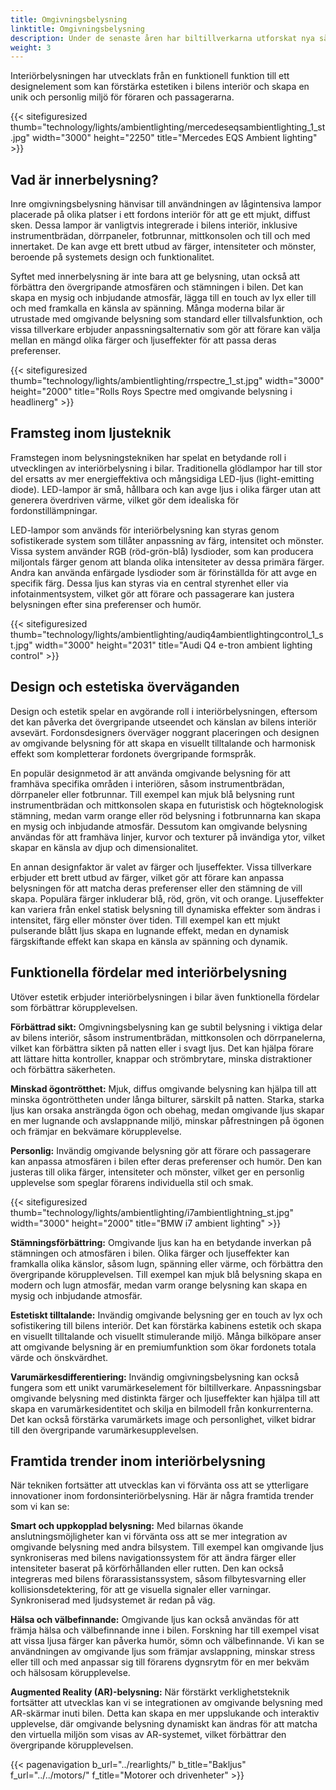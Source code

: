 ```yaml
---
title: Omgivningsbelysning
linktitle: Omgivningsbelysning
description: Under de senaste åren har biltillverkarna utforskat nya sätt att förbättra upplevelsen i bilen, som går utöver bara prestanda och komfort. En sådan innovation som har blivit populär är interiörbelysning, som använder strategiskt placerade lampor för att skapa en visuellt tilltalande och avkopplande atmosfär inuti fordonet.
weight: 3
---
```

<!-- markdownlint-disable MD033 -->
 Interiörbelysningen har utvecklats från en funktionell funktion till ett designelement som kan förstärka estetiken i bilens interiör och skapa en unik och personlig miljö för föraren och passagerarna.

{{< sitefiguresized thumb="technology/lights/ambientlighting/mercedeseqsambientlighting_1_st.jpg" width="3000" height="2250" title="Mercedes EQS Ambient lighting" >}}

## Vad är innerbelysning?

Inre omgivningsbelysning hänvisar till användningen av lågintensiva lampor placerade på olika platser i ett fordons interiör för att ge ett mjukt, diffust sken. Dessa lampor är vanligtvis integrerade i bilens interiör, inklusive instrumentbrädan, dörrpaneler, fotbrunnar, mittkonsolen och till och med innertaket. De kan avge ett brett utbud av färger, intensiteter och mönster, beroende på systemets design och funktionalitet.

Syftet med innerbelysning är inte bara att ge belysning, utan också att förbättra den övergripande atmosfären och stämningen i bilen. Det kan skapa en mysig och inbjudande atmosfär, lägga till en touch av lyx eller till och med framkalla en känsla av spänning. Många moderna bilar är utrustade med omgivande belysning som standard eller tillvalsfunktion, och vissa tillverkare erbjuder anpassningsalternativ som gör att förare kan välja mellan en mängd olika färger och ljuseffekter för att passa deras preferenser.

{{< sitefiguresized thumb="technology/lights/ambientlighting/rrspectre_1_st.jpg" width="3000" height="2000" title="Rolls Roys Spectre med omgivande belysning i headlinerg" >}}

## Framsteg inom ljusteknik

Framstegen inom belysningstekniken har spelat en betydande roll i utvecklingen av interiörbelysning i bilar. Traditionella glödlampor har till stor del ersatts av mer energieffektiva och mångsidiga LED-ljus (light-emitting diode). LED-lampor är små, hållbara och kan avge ljus i olika färger utan att generera överdriven värme, vilket gör dem idealiska för fordonstillämpningar.

LED-lampor som används för interiörbelysning kan styras genom sofistikerade system som tillåter anpassning av färg, intensitet och mönster. Vissa system använder RGB (röd-grön-blå) lysdioder, som kan producera miljontals färger genom att blanda olika intensiteter av dessa primära färger. Andra kan använda enfärgade lysdioder som är förinställda för att avge en specifik färg. Dessa ljus kan styras via en central styrenhet eller via infotainmentsystem, vilket gör att förare och passagerare kan justera belysningen efter sina preferenser och humör.

{{< sitefiguresized thumb="technology/lights/ambientlighting/audiq4ambientlightingcontrol_1_st.jpg" width="3000" height="2031" title="Audi Q4 e-tron ambient lighting control" >}}

## Design och estetiska överväganden

Design och estetik spelar en avgörande roll i interiörbelysningen, eftersom det kan påverka det övergripande utseendet och känslan av bilens interiör avsevärt. Fordonsdesigners överväger noggrant placeringen och designen av omgivande belysning för att skapa en visuellt tilltalande och harmonisk effekt som kompletterar fordonets övergripande formspråk.

En populär designmetod är att använda omgivande belysning för att framhäva specifika områden i interiören, såsom instrumentbrädan, dörrpaneler eller fotbrunnar. Till exempel kan mjuk blå belysning runt instrumentbrädan och mittkonsolen skapa en futuristisk och högteknologisk stämning, medan varm orange eller röd belysning i fotbrunnarna kan skapa en mysig och inbjudande atmosfär. Dessutom kan omgivande belysning användas för att framhäva linjer, kurvor och texturer på invändiga ytor, vilket skapar en känsla av djup och dimensionalitet.

En annan designfaktor är valet av färger och ljuseffekter. Vissa tillverkare erbjuder ett brett utbud av färger, vilket gör att förare kan anpassa belysningen för att matcha deras preferenser eller den stämning de vill skapa. Populära färger inkluderar blå, röd, grön, vit och orange. Ljuseffekter kan variera från enkel statisk belysning till dynamiska effekter som ändras i intensitet, färg eller mönster över tiden. Till exempel kan ett mjukt pulserande blått ljus skapa en lugnande effekt, medan en dynamisk färgskiftande effekt kan skapa en känsla av spänning och dynamik.
## Funktionella fördelar med interiörbelysning

Utöver estetik erbjuder interiörbelysningen i bilar även funktionella fördelar som förbättrar körupplevelsen.

**Förbättrad sikt:** Omgivningsbelysning kan ge subtil belysning i viktiga delar av bilens interiör, såsom instrumentbrädan, mittkonsolen och dörrpanelerna, vilket kan förbättra sikten på natten eller i svagt ljus. Det kan hjälpa förare att lättare hitta kontroller, knappar och strömbrytare, minska distraktioner och förbättra säkerheten.

**Minskad ögontrötthet:** Mjuk, diffus omgivande belysning kan hjälpa till att minska ögontröttheten under långa bilturer, särskilt på natten. Starka, starka ljus kan orsaka ansträngda ögon och obehag, medan omgivande ljus skapar en mer lugnande och avslappnande miljö, minskar påfrestningen på ögonen och främjar en bekvämare körupplevelse.

**Personlig:** Invändig omgivande belysning gör att förare och passagerare kan anpassa atmosfären i bilen efter deras preferenser och humör. Den kan justeras till olika färger, intensiteter och mönster, vilket ger en personlig upplevelse som speglar förarens individuella stil och smak.

{{< sitefiguresized thumb="technology/lights/ambientlighting/i7ambientlightning_st.jpg" width="3000" height="2000" title="BMW i7 ambient lighting" >}}

**Stämningsförbättring:** Omgivande ljus kan ha en betydande inverkan på stämningen och atmosfären i bilen. Olika färger och ljuseffekter kan framkalla olika känslor, såsom lugn, spänning eller värme, och förbättra den övergripande körupplevelsen. Till exempel kan mjuk blå belysning skapa en modern och lugn atmosfär, medan varm orange belysning kan skapa en mysig och inbjudande atmosfär.

**Estetiskt tilltalande:** Invändig omgivande belysning ger en touch av lyx och sofistikering till bilens interiör. Det kan förstärka kabinens estetik och skapa en visuellt tilltalande och visuellt stimulerande miljö. Många bilköpare anser att omgivande belysning är en premiumfunktion som ökar fordonets totala värde och önskvärdhet.

**Varumärkesdifferentiering:** Invändig omgivningsbelysning kan också fungera som ett unikt varumärkeselement för biltillverkare. Anpassningsbar omgivande belysning med distinkta färger och ljuseffekter kan hjälpa till att skapa en varumärkesidentitet och skilja en bilmodell från konkurrenterna. Det kan också förstärka varumärkets image och personlighet, vilket bidrar till den övergripande varumärkesupplevelsen.

## Framtida trender inom interiörbelysning

När tekniken fortsätter att utvecklas kan vi förvänta oss att se ytterligare innovationer inom fordonsinteriörbelysning. Här är några framtida trender som vi kan se:

**Smart och uppkopplad belysning:** Med bilarnas ökande anslutningsmöjligheter kan vi förvänta oss att se mer integration av omgivande belysning med andra bilsystem. Till exempel kan omgivande ljus synkroniseras med bilens navigationssystem för att ändra färger eller intensiteter baserat på körförhållanden eller rutten. Den kan också integreras med bilens förarassistanssystem, såsom filbytesvarning eller kollisionsdetektering, för att ge visuella signaler eller varningar. Synkroniserad med ljudsystemet är redan på väg.

**Hälsa och välbefinnande:** Omgivande ljus kan också användas för att främja hälsa och välbefinnande inne i bilen. Forskning har till exempel visat att vissa ljusa färger kan påverka humör, sömn och välbefinnande. Vi kan se användningen av omgivande ljus som främjar avslappning, minskar stress eller till och med anpassar sig till förarens dygnsrytm för en mer bekväm och hälsosam körupplevelse.

**Augmented Reality (AR)-belysning:** När förstärkt verklighetsteknik fortsätter att utvecklas kan vi se integrationen av omgivande belysning med AR-skärmar inuti bilen. Detta kan skapa en mer uppslukande och interaktiv upplevelse, där omgivande belysning dynamiskt kan ändras för att matcha den virtuella miljön som visas av AR-systemet, vilket förbättrar den övergripande körupplevelsen.

{{< pagenavigation b_url="../rearlights/" b_title="Bakljus" f_url="../../motors/" f_title="Motorer och drivenheter" >}}
